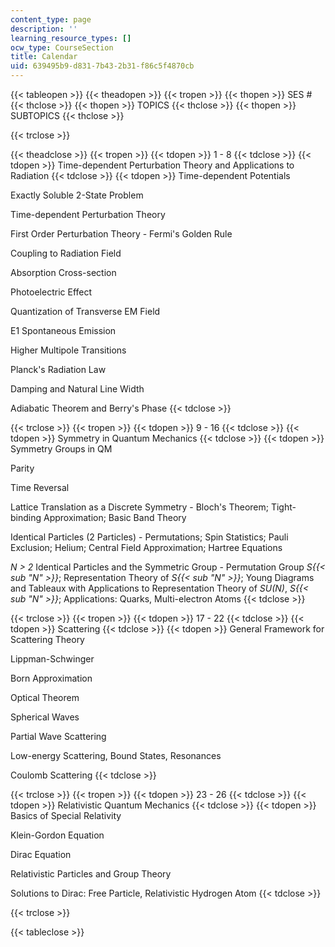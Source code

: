 ```yaml
---
content_type: page
description: ''
learning_resource_types: []
ocw_type: CourseSection
title: Calendar
uid: 639495b9-d831-7b43-2b31-f86c5f4870cb
---
```


{{< tableopen >}}
{{< theadopen >}}
{{< tropen >}}
{{< thopen >}}
SES #
{{< thclose >}}
{{< thopen >}}
TOPICS
{{< thclose >}}
{{< thopen >}}
SUBTOPICS
{{< thclose >}}

{{< trclose >}}

{{< theadclose >}}
{{< tropen >}}
{{< tdopen >}}
1 - 8
{{< tdclose >}}
{{< tdopen >}}
Time-dependent Perturbation Theory and Applications to Radiation
{{< tdclose >}}
{{< tdopen >}}
Time-dependent Potentials  
  
Exactly Soluble 2-State Problem  
  
Time-dependent Perturbation Theory  
  
First Order Perturbation Theory - Fermi's Golden Rule  
  
Coupling to Radiation Field  
  
Absorption Cross-section  
  
Photoelectric Effect  
  
Quantization of Transverse EM Field  
  
E1 Spontaneous Emission  
  
Higher Multipole Transitions  
  
Planck's Radiation Law  
  
Damping and Natural Line Width  
  
Adiabatic Theorem and Berry's Phase
{{< tdclose >}}

{{< trclose >}}
{{< tropen >}}
{{< tdopen >}}
9 - 16
{{< tdclose >}}
{{< tdopen >}}
Symmetry in Quantum Mechanics
{{< tdclose >}}
{{< tdopen >}}
Symmetry Groups in QM  
  
Parity  
  
Time Reversal  
  
Lattice Translation as a Discrete Symmetry - Bloch's Theorem; Tight-binding Approximation; Basic Band Theory  
  
Identical Particles (2 Particles) - Permutations; Spin Statistics; Pauli Exclusion; Helium; Central Field Approximation; Hartree Equations  
  
_N > 2_ Identical Particles and the Symmetric Group - Permutation Group _S{{< sub "N" >}}_; Representation Theory of _S{{< sub "N" >}}_; Young Diagrams and Tableaux with Applications to Representation Theory of _SU(N)_, _S{{< sub "N" >}}_; Applications: Quarks, Multi-electron Atoms
{{< tdclose >}}

{{< trclose >}}
{{< tropen >}}
{{< tdopen >}}
17 - 22
{{< tdclose >}}
{{< tdopen >}}
Scattering
{{< tdclose >}}
{{< tdopen >}}
General Framework for Scattering Theory  
  
Lippman-Schwinger  
  
Born Approximation  
  
Optical Theorem  
  
Spherical Waves  
  
Partial Wave Scattering  
  
Low-energy Scattering, Bound States, Resonances  
  
Coulomb Scattering
{{< tdclose >}}

{{< trclose >}}
{{< tropen >}}
{{< tdopen >}}
23 - 26
{{< tdclose >}}
{{< tdopen >}}
Relativistic Quantum Mechanics
{{< tdclose >}}
{{< tdopen >}}
Basics of Special Relativity  
  
Klein-Gordon Equation  
  
Dirac Equation  
  
Relativistic Particles and Group Theory  
  
Solutions to Dirac: Free Particle, Relativistic Hydrogen Atom
{{< tdclose >}}

{{< trclose >}}

{{< tableclose >}}